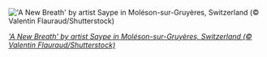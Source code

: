 
!['A New Breath' by artist Saype in Moléson-sur-Gruyères, Switzerland (© Valentin Flauraud/Shutterstock)](https://cn.bing.com//th?id=OHR.NewBreath_EN-US9754279186_1920x1080.jpg&rf=LaDigue_1920x1080.jpg&pid=hp)

*['A New Breath' by artist Saype in Moléson-sur-Gruyères, Switzerland (© Valentin Flauraud/Shutterstock)](https://www.bing.com/search?q=world+children%27s+day&form=hpcapt&filters=HpDate%3a%2220211120_0800%22)*
